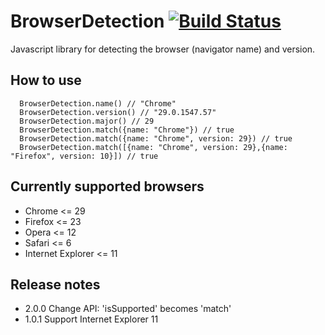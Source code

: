 BrowserDetection [![Build Status](https://travis-ci.org/spape/browser-detection.png)](https://travis-ci.org/spape/browser-detection)
=================

Javascript library for detecting the browser (navigator name) and version.

How to use
-----------------
```
  BrowserDetection.name() // "Chrome"
  BrowserDetection.version() // "29.0.1547.57"
  BrowserDetection.major() // 29
  BrowserDetection.match({name: "Chrome"}) // true
  BrowserDetection.match({name: "Chrome", version: 29}) // true
  BrowserDetection.match([{name: "Chrome", version: 29},{name: "Firefox", version: 10}]) // true
```

Currently supported browsers
-----------------
- Chrome <= 29
- Firefox <= 23
- Opera <= 12
- Safari <= 6
- Internet Explorer <= 11

Release notes
-----------------
* 2.0.0 Change API: 'isSupported' becomes 'match'
* 1.0.1 Support Internet Explorer 11
